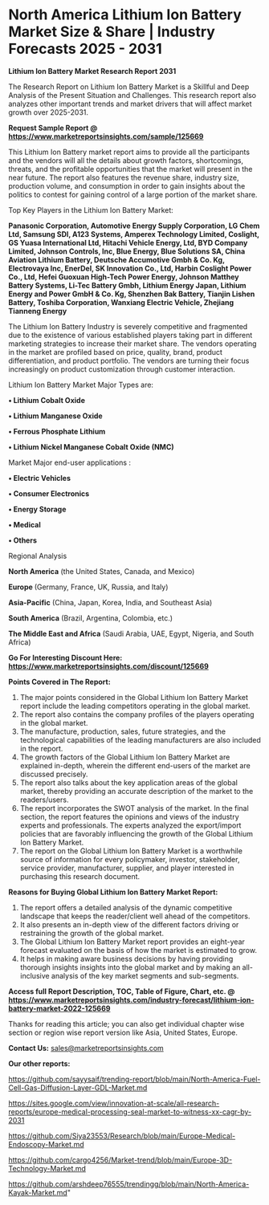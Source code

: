 # North America Lithium Ion Battery Market Size & Share | Industry Forecasts 2025 - 2031

<strong>Lithium Ion Battery Market Research Report 2031</strong>

The Research Report on Lithium Ion Battery Market is a Skillful and Deep Analysis of the Present Situation and Challenges. This research report also analyzes other important trends and market drivers that will affect market growth over 2025-2031.

<strong>Request Sample Report @ <a href=https://www.marketreportsinsights.com/sample/125669>https://www.marketreportsinsights.com/sample/125669</a></strong>

This Lithium Ion Battery market report aims to provide all the participants and the vendors will all the details about growth factors, shortcomings, threats, and the profitable opportunities that the market will present in the near future. The report also features the revenue share, industry size, production volume, and consumption in order to gain insights about the politics to contest for gaining control of a large portion of the market share.

Top Key Players in the Lithium Ion Battery Market:

<strong>Panasonic Corporation, Automotive Energy Supply Corporation, LG Chem Ltd, Samsung SDI, A123 Systems, Amperex Technology Limited, Coslight, GS Yuasa International Ltd, Hitachi Vehicle Energy, Ltd, BYD Company Limited, Johnson Controls, Inc, Blue Energy, Blue Solutions SA, China Aviation Lithium Battery, Deutsche Accumotive Gmbh & Co. Kg, Electrovaya Inc, EnerDel, SK Innovation Co., Ltd, Harbin Coslight Power Co., Ltd, Hefei Guoxuan High-Tech Power Energy, Johnson Matthey Battery Systems, Li-Tec Battery Gmbh, Lithium Energy Japan, Lithium Energy and Power GmbH & Co. Kg, Shenzhen Bak Battery, Tianjin Lishen Battery, Toshiba Corporation, Wanxiang Electric Vehicle, Zhejiang Tianneng Energy</strong>

The Lithium Ion Battery Industry is severely competitive and fragmented due to the existence of various established players taking part in different marketing strategies to increase their market share. The vendors operating in the market are profiled based on price, quality, brand, product differentiation, and product portfolio. The vendors are turning their focus increasingly on product customization through customer interaction.

Lithium Ion Battery Market Major Types are:

<strong>• Lithium Cobalt Oxide

• Lithium Manganese Oxide

• Ferrous Phosphate Lithium

• Lithium Nickel Manganese Cobalt Oxide (NMC)</strong>

Market Major end-user applications :

<strong>• Electric Vehicles

• Consumer Electronics

• Energy Storage

• Medical

• Others</strong>

Regional Analysis

</u><strong><b>North America</b></strong> (the United States, Canada, and Mexico)

<strong><b>Europe </b></strong>(Germany, France, UK, Russia, and Italy)

<strong><b>Asia-Pacific</b></strong> (China, Japan, Korea, India, and Southeast Asia)

<strong><b>South America</b></strong> (Brazil, Argentina, Colombia, etc.)

<strong><b>The Middle East and Africa</b></strong> (Saudi Arabia, UAE, Egypt, Nigeria, and South Africa)

<strong>Go For Interesting Discount Here: <a href=https://www.marketreportsinsights.com/discount/125669>https://www.marketreportsinsights.com/discount/125669</a></strong>

<strong>Points Covered in The Report:</strong>
<ol>
  <li>The major points considered in the Global Lithium Ion Battery Market report include the leading competitors operating in the global market.</li>
  <li>The report also contains the company profiles of the players operating in the global market.</li>
  <li>The manufacture, production, sales, future strategies, and the technological capabilities of the leading manufacturers are also included in the report.</li>
  <li>The growth factors of the Global Lithium Ion Battery Market are explained in-depth, wherein the different end-users of the market are discussed precisely.</li>
  <li>The report also talks about the key application areas of the global market, thereby providing an accurate description of the market to the readers/users.</li>
  <li>The report incorporates the SWOT analysis of the market. In the final section, the report features the opinions and views of the industry experts and professionals. The experts analyzed the export/import policies that are favorably influencing the growth of the Global Lithium Ion Battery Market.</li>
  <li>The report on the Global Lithium Ion Battery Market is a worthwhile source of information for every policymaker, investor, stakeholder, service provider, manufacturer, supplier, and player interested in purchasing this research document.</li>
</ol>
<strong>Reasons for Buying Global Lithium Ion Battery Market Report:</strong>

<ol>
  <li>The report offers a detailed analysis of the dynamic competitive landscape that keeps the reader/client well ahead of the competitors.</li>
  <li>It also presents an in-depth view of the different factors driving or restraining the growth of the global market.</li>
  <li>The Global Lithium Ion Battery Market report provides an eight-year forecast evaluated on the basis of how the market is estimated to grow.</li>
  <li>It helps in making aware business decisions by having providing thorough insights insights into the global market and by making an all-inclusive analysis of the key market segments and sub-segments.</li>
</ol>
<strong>Access full Report Description, TOC, Table of Figure, Chart, etc. @ <a href=https://www.marketreportsinsights.com/industry-forecast/lithium-ion-battery-market-2022-125669>https://www.marketreportsinsights.com/industry-forecast/lithium-ion-battery-market-2022-125669</a></strong>


Thanks for reading this article; you can also get individual chapter wise section or region wise report version like Asia, United States, Europe.

<strong>Contact Us:</strong>
sales@marketreportsinsights.com

<strong>Our other reports:</strong>

<a href=https://github.com/sayysaif/trending-report/blob/main/North-America-Fuel-Cell-Gas-Diffusion-Layer-GDL-Market.md>https://github.com/sayysaif/trending-report/blob/main/North-America-Fuel-Cell-Gas-Diffusion-Layer-GDL-Market.md</a>

<a href=https://sites.google.com/view/innovation-at-scale/all-research-reports/europe-medical-processing-seal-market-to-witness-xx-cagr-by-2031>https://sites.google.com/view/innovation-at-scale/all-research-reports/europe-medical-processing-seal-market-to-witness-xx-cagr-by-2031</a>

<a href=https://github.com/Siya23553/Research/blob/main/Europe-Medical-Endoscopy-Market.md>https://github.com/Siya23553/Research/blob/main/Europe-Medical-Endoscopy-Market.md</a>

<a href=https://github.com/cargo4256/Market-trend/blob/main/Europe-3D-Technology-Market.md>https://github.com/cargo4256/Market-trend/blob/main/Europe-3D-Technology-Market.md</a>

<a href=https://github.com/arshdeep76555/trendingg/blob/main/North-America-Kayak-Market.md>https://github.com/arshdeep76555/trendingg/blob/main/North-America-Kayak-Market.md</a>"
